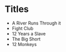 # Titles

- A River Runs Through it 
- Fight Club 
- 12 Years a Slave 
- The Big Short 
- 12 Monkeys
